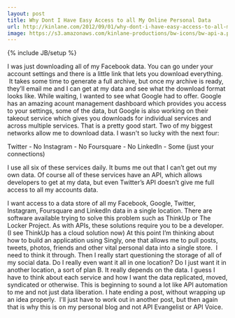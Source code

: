 ```yaml
---
layout: post
title: Why Dont I Have Easy Access to all My Online Personal Data
url: http://kinlane.com/2012/09/01/why-dont-i-have-easy-access-to-all-my-online-personal-data/
image: https://s3.amazonaws.com/kinlane-productions/bw-icons/bw-api-a.png
---
```

{% include JB/setup %}

I was just downloading all of my Facebook data.  You can go under your account settings and there is a little link that lets you download everything. &nbsp;It takes some time to generate a full archive, but once my archive is ready, they&rsquo;ll email me and I can get at my data and see what the download format looks like.
While waiting, I wanted to see what Google had to offer.  Google has an amazing acount management dashboard which provides you access to your settings, some of the data, but Google is also working on their takeout service which gives you downloads for individual services and across multiple services.
That is a pretty good start.  Two of my biggest networks allow me to download data. I wasn't so lucky with the next four:

Twitter - No
Instagram - No
Foursquare - No
LinkedIn - Some (just your connections)

I use all six of these services daily.  It bums me out that I can&rsquo;t get out my own data.  Of course all of these services have an API, which allows developers to get at my data, but even Twitter&rsquo;s API doesn&rsquo;t give me full access to all my accounts data.

I want access to a data store of all my Facebook, Google, Twitter, Instagram, Foursquare and LinkedIn data in a single location.  There are software available trying to solve this problem such as ThinkUp or The Locker Project.  As with APIs, these solutions require you to be a developer. (I see ThinkUp has a cloud solution now)
At this point I&rsquo;m thinking about how to build an application using Singly, one that allows me to pull posts, tweets, photos, friends and other vital personal data into a single store. &nbsp;I need to think it through.
Then I really start questioning the storage of all of my social data.  Do I really even want it all in one location?  Do I just want it in another location, a sort of plan B.  It really depends on the data.  I guess I have to think about each service and how I want the data replicated, moved, syndicated or otherwise. This is beginning to sound a lot like API automation to me and not just data liberation.
I hate ending a post, without wrapping up an idea properly. &nbsp;I'll just have to work out in another post, but then again that is why this is on my personal blog and not API Evangelist or API Voice.